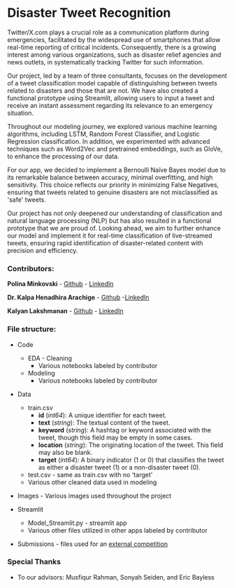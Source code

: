 # Disaster Tweet Recognition

Twitter/X.com plays a crucial role as a communication platform during emergencies, facilitated by the widespread use of smartphones that allow real-time reporting of critical incidents. Consequently, there is a growing interest among various organizations, such as disaster relief agencies and news outlets, in systematically tracking Twitter for such information.

Our project, led by a team of three consultants, focuses on the development of a tweet classification model capable of distinguishing between tweets related to disasters and those that are not. We have also created a functional prototype using Streamlit, allowing users to input a tweet and receive an instant assessment regarding its relevance to an emergency situation.

Throughout our modeling journey, we explored various machine learning algorithms, including LSTM, Random Forest Classifier, and Logistic Regression classification. In addition, we experimented with advanced techniques such as Word2Vec and pretrained embeddings, such as GloVe, to enhance the processing of our data.

For our app, we decided to implement a Bernoulli Naïve Bayes model due to its remarkable balance between accuracy, minimal overfitting, and high sensitivity. This choice reflects our priority in minimizing False Negatives, ensuring that tweets related to genuine disasters are not misclassified as 'safe' tweets.

Our project has not only deepened our understanding of classification and natural language processing (NLP) but has also resulted in a functional prototype that we are proud of. Looking ahead, we aim to further enhance our model and implement it for real-time classification of live-streamed tweets, ensuring rapid identification of disaster-related content with precision and efficiency.

### Contributors:

**Polina Minkovski** 
    - [Github](https://github.com/polinamin)
    - [LinkedIn](https://www.linkedin.com/in/polinaminkovski/)
    
**Dr. Kalpa Henadhira Arachige** 
    - [Github](https://github.com/kalymaan) 
    -[LinkedIn](https://www.linkedin.com/in/kalpa-henadhira/)
    
**Kalyan Lakshmanan** 
    - [Github](https://github.com/polinamin) 
    - [LinkedIn](https://www.linkedin.com/in/kalyanlakshmanan/) 

### File structure:

- Code
    - EDA - Cleaning
        - Various notebooks labeled by contributor
    - Modeling
        - Various notebooks labeled by contributor
- Data
    - train.csv
        - **id** (*int64*): A unique identifier for each tweet.
        - **text** (*string*): The textual content of the tweet.
        - **keyword** (*string*): A hashtag or keyword associated with the tweet, though this field may be empty in some cases.
        - **location** (*string*): The originating location of the tweet. This field may also be blank.
        - **target** (*int64*): A binary indicator (1 or 0) that classifies the tweet as either a disaster tweet (1) or a non-disaster tweet (0).
    - test.csv - same as train.csv with no 'target'
    - Various other cleaned data used in modeling
        
- Images - Various images used throughout the project

- Streamlit 
    - Model_Streamlit.py - streamlit app
    - Various other files utilized in other apps labeled by contributor
    
- Submissions - files used for an [external competition](https://www.kaggle.com/competitions/nlp-getting-started/overview)

### Special Thanks
- To our advisors: Musfiqur Rahman, Sonyah Seiden, and Eric Bayless